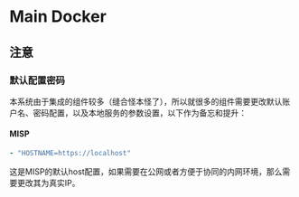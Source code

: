 # Main Docker

## 注意

### 默认配置密码

本系统由于集成的组件较多（缝合怪本怪了），所以就很多的组件需要更改默认账户名、密码配置，以及本地服务的参数设置，以下作为备忘和提升：

#### MISP

```yml
- "HOSTNAME=https://localhost"
```
这是MISP的默认host配置，如果需要在公网或者方便于协同的内网环境，那么需要更改其为真实IP。
